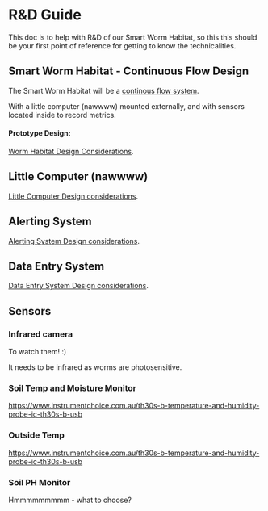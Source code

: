 
# R&D Guide

This doc is to help with R&D of our Smart Worm Habitat, so this this should be your first point of reference for getting to know the technicalities. 

## Smart Worm Habitat - Continuous Flow Design 

The Smart Worm Habitat will be a [continous flow system](https://urbanwormcompany.com/complete-guide-to-continuous-flow-vermicomposting/).

With a little computer (nawwww) mounted externally, and with sensors located inside to record metrics. 

#### Prototype Design: 
[Worm Habitat Design Considerations](https://github.com/danielneil/Smart-Worm-Habitat/blob/main/research/bin-design.md).

## Little Computer (nawwww)

[Little Computer Design considerations](https://github.com/danielneil/Smart-Worm-Habitat/blob/main/research/computer-design.md).

## Alerting System 

[Alerting System Design considerations](https://github.com/danielneil/Smart-Worm-Habitat/blob/main/research/software-design.md).

## Data Entry System

[Data Entry System Design considerations](https://github.com/danielneil/Smart-Worm-Habitat/blob/main/research/data-entry-design.md).

## Sensors

### Infrared camera 

To watch them! :)

It needs to be infrared as worms are photosensitive.

### Soil Temp and Moisture Monitor
https://www.instrumentchoice.com.au/th30s-b-temperature-and-humidity-probe-ic-th30s-b-usb

### Outside Temp
https://www.instrumentchoice.com.au/th30s-b-temperature-and-humidity-probe-ic-th30s-b-usb

### Soil PH Monitor 
Hmmmmmmmmm - what to choose?
